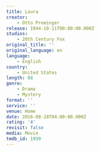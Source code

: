 ```yaml
---
title: Laura
creator:
    - Otto Preminger
release: 1944-10-11T00:00:00.000Z
studios:
    - 20th Century Fox
original_title: ''
original_language: en
language:
    - English
country:
    - United States
length: 88
genre:
    - Drama
    - Mystery
format: ''
service: ''
venue: Home
date: 2016-08-28T04:00:00.000Z
rating: '4'
revisit: false
media: Movie
tmdb_id: 1939
---
```



